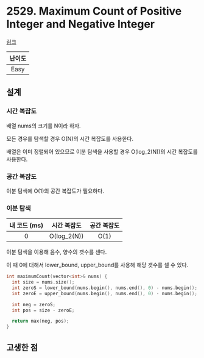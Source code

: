 # 2529. Maximum Count of Positive Integer and Negative Integer

[링크](https://leetcode.com/problems/maximum-count-of-positive-integer-and-negative-integer/description/)

| 난이도 |
| :----: |
|  Easy  |

## 설계

### 시간 복잡도

배열 nums의 크기를 N이라 하자.

모든 경우를 탐색할 경우 O(N)의 시간 복잡도를 사용한다.

배열은 이미 정렬되어 있으므로 이분 탐색을 사용할 경우 O(log_2(N))의 시간 복잡도를 사용한다.

### 공간 복잡도

이분 탐색에 O(1)의 공간 복잡도가 필요하다.

### 이분 탐색

| 내 코드 (ms) | 시간 복잡도 | 공간 복잡도 |
| :----------: | :---------: | :---------: |
|      0       | O(log_2(N)) |    O(1)     |

이분 탐색을 이용해 음수, 양수의 갯수를 센다.

이 때 0에 대해서 lower_bound, upper_bound를 사용해 해당 갯수를 셀 수 있다.

```cpp
int maximumCount(vector<int>& nums) {
  int size = nums.size();
  int zeroS = lower_bound(nums.begin(), nums.end(), 0) - nums.begin();
  int zeroE = upper_bound(nums.begin(), nums.end(), 0) - nums.begin();

  int neg = zeroS;
  int pos = size - zeroE;

  return max(neg, pos);
}
```

## 고생한 점

